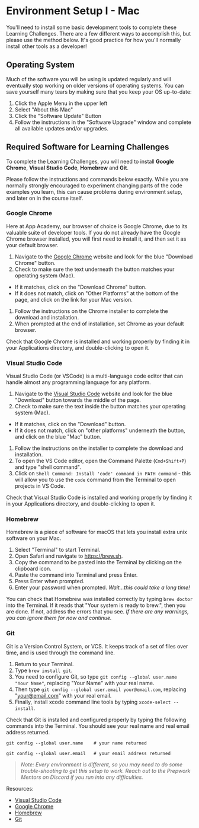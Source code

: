 # Environment Setup I - Mac

You'll need to install some basic development tools to complete these Learning
Challenges.  There are a few different ways to accomplish this, but please use
the method below.  It's good practice for how you'll normally install other
tools as a developer!

## Operating System

Much of the software you will be using is updated regularly and will eventually
stop working on older versions of operating systems.  You can save yourself many
tears by making sure that you keep your OS up-to-date:

1. Click the Apple Menu in the upper left
1. Select "About this Mac"
1. Click the "Software Update" Button
1. Follow the instructions in the "Software Upgrade" window and complete all
   available updates and/or upgrades.

## Required Software for Learning Challenges

To complete the Learning Challenges, you will need to install __Google Chrome__,
__Visual Studio Code__,  __Homebrew__ and __Git__.

Please follow the instructions and commands below exactly.  While you are
normally strongly encouraged to experiment changing parts of the code examples
you learn, this can cause problems during environment setup, and later on in the course itself.

### Google Chrome

Here at App Academy, our browser of choice is Google Chrome, due to its valuable
suite of developer tools. If you do not already have the Google Chrome browser
installed, you will first need to install it, and then set it as your default
browser.

1. Navigate to the [Google Chrome] website and look for the blue "Download
   Chrome" button.
1. Check to make sure the text underneath the button matches your operating
   system (Mac).
- If it matches, click on the "Download Chrome" button.
- If it does not match, click on "Other Platforms" at the bottom of the page,
  and click on the link for your Mac version.
1. Follow the instructions on the Chrome installer to complete the download and installation.
1. When prompted at the end of installation, set Chrome as your default browser.

Check that Google Chrome is installed and working properly by finding it in your
Applications directory, and double-clicking to open it.

### Visual Studio Code

Visual Studio Code (or VSCode) is a multi-language code editor that can handle
almost any programming language for any platform.

1. Navigate to the [Visual Studio Code] website and look for the blue "Download"
   button towards the middle of the page.
1. Check to make sure the text inside the button matches your operating system
   (Mac).
- If it matches, click on the "Download" button.
- If it does not match, click on "other platforms" underneath the button, and
  click on the blue "Mac" button.
1. Follow the instructions on the installer to complete the download and
   installation.
1. To open the VS Code editor, open the Command Palette (`Cmd+Shift+P`) and type
   "shell command".
1. Click on `Shell Command: Install 'code' command in PATH command` - this will
   allow you to use the `code` command from the Terminal to open projects in VS
   Code.

Check that Visual Studio Code is installed and working properly by finding it in
your Applications directory, and double-clicking to open it.

### Homebrew

Homebrew is a piece of software for macOS that lets you install extra unix
software on your Mac.

1. Select "Terminal" to start Terminal.
1. Open Safari and navigate to https://brew.sh.
1. Copy the command to be pasted into the Terminal by clicking on the clipboard
   icon.
1. Paste the command into Terminal and press Enter.
1. Press Enter when prompted.
1. Enter your password when prompted. _Wait...this could take a long time!_

You can check that Homebrew was installed correctly by typing  `brew doctor`
into the Terminal. If it reads that "Your system is ready to brew.", then you
are done. If not, address the errors that you see. _If there are any warnings,
you can ignore them for now and continue._

### Git

Git is a Version Control System, or VCS. It keeps track of a set of files over
time, and is used through the command line.

1. Return to your Terminal.
1. Type `brew install git`.
1. You need to configure Git, so type `git config --global user.name "Your
   Name"`, replacing "Your Name" with your real name.
1. Then type `git config --global user.email
   your@email.com`, replacing "your@email.com" with your real email.
1. Finally, install xcode command line tools by typing `xcode-select --install`.

Check that Git is installed and configured properly by typing the following
commands into the Terminal. You should see your real name and real email address
returned.

```shell
git config --global user.name    # your name returned

git config --global user.email   # your email address returned
```

> _Note: Every environment is different, so you may need to do some
> trouble-shooting to get this setup to work. Reach out to the Prepwork Mentors
> on Discord if you run into any difficulties._

Resources:

- [Visual Studio Code]
- [Google Chrome]
- [Homebrew]
- [Git]

[Visual Studio Code]: https://code.visualstudio.com/
[Google Chrome]: https://www.google.com/chrome/
[Homebrew]: https://brew.sh/
[Git]: https://git-scm.com/download/mac